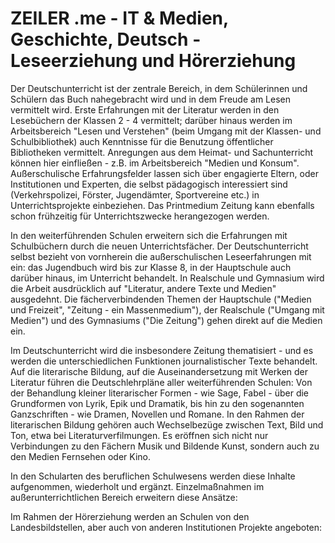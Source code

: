 # ZEILER .me - IT & Medien, Geschichte, Deutsch - Leseerziehung und Hörerziehung

Der Deutschunterricht ist der zentrale Bereich, in dem Schülerinnen und Schülern das Buch nahegebracht wird und in dem Freude am Lesen vermittelt wird. Erste Erfahrungen mit der Literatur werden in den Lesebüchern der Klassen 2 - 4 vermittelt; darüber hinaus werden im Arbeitsbereich "Lesen und Verstehen" (beim Umgang mit der Klassen- und Schulbibliothek) auch Kenntnisse für die Benutzung öffentlicher Bibliotheken vermittelt. Anregungen aus dem Heimat- und Sachunterricht können hier einfließen - z.B. im Arbeitsbereich "Medien und Konsum". Außerschulische Erfahrungsfelder lassen sich über engagierte Eltern, oder Institutionen und Experten, die selbst pädagogisch interessiert sind (Verkehrspolizei, Förster, Jugendämter, Sportvereine etc.) in Unterrichtsprojekte einbeziehen. Das Printmedium Zeitung kann ebenfalls schon frühzeitig für Unterrichtszwecke herangezogen werden.

In den weiterführenden Schulen erweitern sich die Erfahrungen mit Schulbüchern durch die neuen Unterrichtsfächer. Der Deutschunterricht selbst bezieht von vornherein die außerschulischen Leseerfahrungen mit ein: das Jugendbuch wird bis zur Klasse 8, in der Hauptschule auch darüber hinaus, im Unterricht behandelt. In Realschule und Gymnasium wird die Arbeit ausdrücklich auf "Literatur, andere Texte und Medien" ausgedehnt. Die fächerverbindenden Themen der Hauptschule ("Medien und Freizeit", "Zeitung - ein Massenmedium"), der Realschule ("Umgang mit Medien") und des Gymnasiums ("Die Zeitung") gehen direkt auf die Medien ein.

Im Deutschunterricht wird die insbesondere Zeitung thematisiert - und es werden die unterschiedlichen Funktionen journalistischer Texte behandelt. Auf die literarische Bildung, auf die Auseinandersetzung mit Werken der Literatur führen die Deutschlehrpläne aller weiterführenden Schulen: Von der Behandlung kleiner literarischer Formen - wie Sage, Fabel - über die Grundformen von Lyrik, Epik und Dramatik, bis hin zu den sogenannten Ganzschriften - wie Dramen, Novellen und Romane. In den Rahmen der literarischen Bildung gehören auch Wechselbezüge zwischen Text, Bild und Ton, etwa bei Literaturverfilmungen. Es eröffnen sich nicht nur Verbindungen zu den Fächern Musik und Bildende Kunst, sondern auch zu den Medien Fernsehen oder Kino.

In den Schularten des beruflichen Schulwesens werden diese Inhalte aufgenommen, wiederholt und ergänzt. Einzelmaßnahmen im außerunterrichtlichen Bereich erweitern diese Ansätze:

Im Rahmen der Hörerziehung werden an Schulen von den Landesbildstellen, aber auch von anderen Institutionen Projekte angeboten: